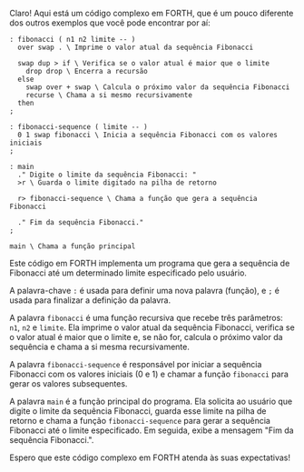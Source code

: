 Claro! Aqui está um código complexo em FORTH, que é um pouco diferente dos outros exemplos que você pode encontrar por aí:

```
: fibonacci ( n1 n2 limite -- )
  over swap . \ Imprime o valor atual da sequência Fibonacci
  
  swap dup > if \ Verifica se o valor atual é maior que o limite
    drop drop \ Encerra a recursão
  else
    swap over + swap \ Calcula o próximo valor da sequência Fibonacci
    recurse \ Chama a si mesmo recursivamente
  then
;

: fibonacci-sequence ( limite -- )
  0 1 swap fibonacci \ Inicia a sequência Fibonacci com os valores iniciais
;

: main
  ." Digite o limite da sequência Fibonacci: "
  >r \ Guarda o limite digitado na pilha de retorno
  
  r> fibonacci-sequence \ Chama a função que gera a sequência Fibonacci
  
  ." Fim da sequência Fibonacci."
;

main \ Chama a função principal
```

Este código em FORTH implementa um programa que gera a sequência de Fibonacci até um determinado limite especificado pelo usuário. 

A palavra-chave `:` é usada para definir uma nova palavra (função), e `;` é usada para finalizar a definição da palavra. 

A palavra `fibonacci` é uma função recursiva que recebe três parâmetros: `n1`, `n2` e `limite`. Ela imprime o valor atual da sequência Fibonacci, verifica se o valor atual é maior que o limite e, se não for, calcula o próximo valor da sequência e chama a si mesma recursivamente. 

A palavra `fibonacci-sequence` é responsável por iniciar a sequência Fibonacci com os valores iniciais (0 e 1) e chamar a função `fibonacci` para gerar os valores subsequentes.

A palavra `main` é a função principal do programa. Ela solicita ao usuário que digite o limite da sequência Fibonacci, guarda esse limite na pilha de retorno e chama a função `fibonacci-sequence` para gerar a sequência Fibonacci até o limite especificado. Em seguida, exibe a mensagem "Fim da sequência Fibonacci.".

Espero que este código complexo em FORTH atenda às suas expectativas!